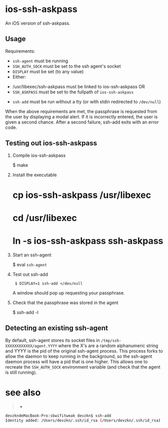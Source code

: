 ios-ssh-askpass
===============

An iOS version of ssh-askpass.

Usage
-----

Requirements:

  * `ssh-agent` must be running
  * `SSH_AUTH_SOCK` must be set to the ssh agent's socket
  * `DISPLAY` must be set (to any value)
  * Either:
   - /usr/libexec/ssh-askpass must be linked to ios-ssh-askpass OR
   - `SSH_ASKPASS` must be set to the fullpath of `ios-ssh-askpass`
  * `ssh-add` must be run without a tty (or with stdin redirected to `/dev/null`)

When the above requirements are met, the passphrase is requested from the user by displaying a modal alert. If it is incorrectly entered, the user is given a second chance. After a second failure, ssh-add exits with an error code.

Testing out ios-ssh-askpass
---------------------------

1) Compile ios-ssh-askpass

    $ make

2) Install the executable

    # cp ios-ssh-askpass /usr/libexec
    # cd /usr/libexec
    # ln -s ios-ssh-askpass ssh-askpass

3) Start an ssh-agent

    $ eval `ssh-agent`

4) Test out ssh-add

        $ DISPLAY=1 ssh-add </dev/null

    A window should pop up requesting your passphrase.

5) Check that the passphrase was stored in the agent

    $ ssh-add -l

Detecting an existing ssh-agent
-------------------------------

By default, ssh-agent stores its socket files in `/tmp/ssh-XXXXXXXXXXXX/agent.YYYY` where the X's are a random alphanumeric string and YYYY is the pid of the original ssh-agent process. This process forks to allow the daemon to keep running in the background, so the ssh-agent daemon process will have a pid that is one higher. This allows one to recreate the `SSH_AUTH_SOCK` environment variable (and check that the agent is still running).


# see also
>*
```sh
devzkndeMacBook-Pro:sbwifitweak devzkn$ ssh-add
Identity added: /Users/devzkn/.ssh/id_rsa (/Users/devzkn/.ssh/id_rsa)
```
